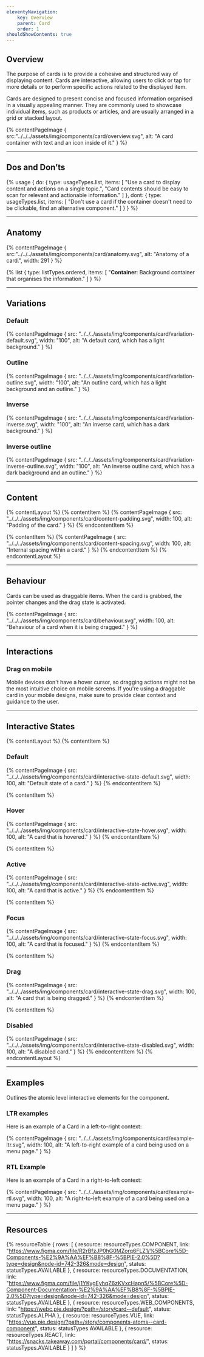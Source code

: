 ```yaml
---
eleventyNavigation:
    key: Overview
    parent: Card
    order: 1
shouldShowContents: true
---
```


## Overview

The purpose of cards is to provide a cohesive and structured way of displaying content. Cards are interactive, allowing users to click or tap for more details or to perform specific actions related to the displayed item.

Cards are designed to present concise and focused information organised in a visually appealing manner. They are commonly used to showcase individual items, such as products or articles, and are usually arranged in a grid or stacked layout.


{% contentPageImage {
    src:"../../../assets/img/components/card/overview.svg",
    alt: "A card container with text and an icon inside of it."
} %}

---

## Dos and Don’ts

{% usage {
    do: {
        type: usageTypes.list,
        items: [
            "Use a card to display content and actions on a single topic.",
            "Card contents should be easy to scan for relevant and actionable information."
        ]
    },
    dont: {
        type: usageTypes.list,
        items: [
            "Don't use a card if the container doesn't need to be clickable, find an alternative component."
        ]
    }
} %}

___

## Anatomy

{% contentPageImage {
    src:"../../../assets/img/components/card/anatomy.svg",
    alt: "Anatomy of a card.",
    width: 291
} %}

{% list {
    type: listTypes.ordered,
    items: [
        "**Container**: Background container that organises the information."
    ]
} %}

---

## Variations

### Default

{% contentPageImage {
    src: "../../../assets/img/components/card/variation-default.svg",
    width: "100",
    alt: "A default card, which has a light background."
} %}

### Outline

{% contentPageImage {
    src: "../../../assets/img/components/card/variation-outline.svg",
    width: "100",
    alt: "An outline card, which has a light background and an outline."
} %}

### Inverse

{% contentPageImage {
    src: "../../../assets/img/components/card/variation-inverse.svg",
    width: "100",
    alt: "An inverse card, which has a dark background."
} %}

### Inverse outline

{% contentPageImage {
    src: "../../../assets/img/components/card/variation-inverse-outline.svg",
    width: "100",
    alt: "An inverse outline card, which has a dark background and an outline."
} %}

---

## Content

{% contentLayout %}
  {% contentItem %}
    {% contentPageImage {
      src: "../../../assets/img/components/card/content-padding.svg",
      width: 100,
      alt: "Padding of the card."
    } %}
  {% endcontentItem %}

  {% contentItem %}
    {% contentPageImage {
      src: "../../../assets/img/components/card/content-spacing.svg",
      width: 100,
      alt: "Internal spacing within a card."
    } %}
  {% endcontentItem %}
{% endcontentLayout %}

---

## Behaviour

Cards can be used as draggable items. When the card is grabbed, the pointer changes and the drag state is activated.

{% contentPageImage {
    src: "../../../assets/img/components/card/behaviour.svg",
    width: 100,
    alt: "Behaviour of a card when it is being dragged."
} %}

---

## Interactions

### Drag on mobile

Mobile devices don't have a hover cursor, so dragging actions might not be the most intuitive choice on mobile screens. If you're using a draggable card in your mobile designs, make sure to provide clear context and guidance to the user.

---

## Interactive States

{% contentLayout %}
  {% contentItem %}
    <h3>Default</h3>
    {% contentPageImage {
      src: "../../../assets/img/components/card/interactive-state-default.svg",
      width: 100,
      alt: "Default state of a card."
    } %}
  {% endcontentItem %}

  {% contentItem %}
    <h3>Hover</h3>
    {% contentPageImage {
      src: "../../../assets/img/components/card/interactive-state-hover.svg",
      width: 100,
      alt: "A card that is hovered."
    } %}
  {% endcontentItem %}

  {% contentItem %}
    <h3>Active</h3>
    {% contentPageImage {
      src: "../../../assets/img/components/card/interactive-state-active.svg",
      width: 100,
      alt: "A card that is active."
    } %}
  {% endcontentItem %}

  {% contentItem %}
    <h3>Focus</h3>
    {% contentPageImage {
      src: "../../../assets/img/components/card/interactive-state-focus.svg",
      width: 100,
      alt: "A card that is focused."
    } %}
  {% endcontentItem %}

  {% contentItem %}
    <h3>Drag</h3>
    {% contentPageImage {
      src: "../../../assets/img/components/card/interactive-state-drag.svg",
      width: 100,
      alt: "A card that is being dragged."
    } %}
  {% endcontentItem %}

  {% contentItem %}
    <h3>Disabled</h3>
    {% contentPageImage {
      src: "../../../assets/img/components/card/interactive-state-disabled.svg",
      width: 100,
      alt: "A disabled card."
    } %}
  {% endcontentItem %}
{% endcontentLayout %}

---

## Examples

Outlines the atomic level interactive elements for the component.

### LTR examples

Here is an example of a Card in a left-to-right context:

{% contentPageImage {
    src: "../../../assets/img/components/card/example-ltr.svg",
    width: 100,
    alt: "A left-to-right example of a card being used on a menu page."
} %}

### RTL Example

Here is an example of a Card in a right-to-left context:

{% contentPageImage {
    src: "../../../assets/img/components/card/example-rtl.svg",
    width: 100,
    alt: "A right-to-left example of a card being used on a menu page."
} %}

---

## Resources

{% resourceTable {
    rows: [
        {
            resource: resourceTypes.COMPONENT,
            link: "https://www.figma.com/file/R2rBfzJP0hG0MZorq6FLZ1/%5BCore%5D-Components-%E2%9A%AA%EF%B8%8F-%5BPIE-2.0%5D?type=design&node-id=742-326&mode=design",
            status: statusTypes.AVAILABLE
        },
        {
            resource: resourceTypes.DOCUMENTATION,
            link: "https://www.figma.com/file/j1YKygEyhqZ6zKVxcHapn5/%5BCore%5D-Component-Documentation-%E2%9A%AA%EF%B8%8F-%5BPIE-2.0%5D?type=design&node-id=742-326&mode=design",
            status: statusTypes.AVAILABLE
        },
        {
            resource: resourceTypes.WEB_COMPONENTS,
            link: "https://webc.pie.design/?path=/story/card--default",
            status: statusTypes.ALPHA
        },
        {
            resource: resourceTypes.VUE,
            link: "https://vue.pie.design/?path=/story/components-atoms--card-component",
            status: statusTypes.AVAILABLE
        },
        {
            resource: resourceTypes.REACT,
            link: "https://snacks.takeaway.com/portal/components/card/",
            status: statusTypes.AVAILABLE
        }
    ]
} %}
